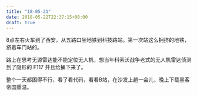 ```yaml
---
title: "18-05-21"
date: 2018-05-22T22:37:15+08:00
draft: true
---
```


8点左右火车到了西安，从五路口坐地铁到科技路站。第一次站这么拥挤的地铁，挤着车门站的。

路上在思考无源雷达能不能定位无人机，想当年科索沃战争老式的无人机雷达侦测到了隐形的 F117 并且给捅下来了。

整个一天都困得不行，看了看代码，看看B站，在沙发上趟一会儿，晚上下载黑客帝国重温。
